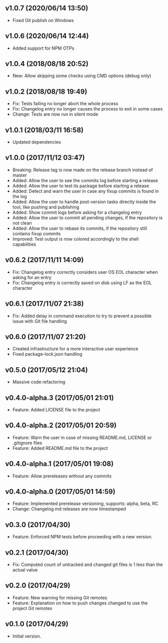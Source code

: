
## v1.0.7 (2020/06/14 13:50)
- Fixed Git publish on Windows

## v1.0.6 (2020/06/14 12:44)
- Added support for NPM OTPs

## v1.0.4 (2018/08/18 20:52)
- New: Allow skipping some checks using CMD options (debug only)

## v1.0.2 (2018/08/18 19:49)
- Fix: Tests failing no longer abort the whole process
- Fix: Changelog entry no longer causes the process to exit in some cases
- Change: Tests are now run in silent mode

## v1.0.1 (2018/03/11 16:58)
- Updated dependencies

## v1.0.0 (2017/11/12 03:47)
- Breaking: Release tag is now made on the release branch instead of master
- Added: Allow the user to see the commits log before starting a release
- Added: Allow the user to test its package before starting a release
- Added: Detect and warn the user in case any fixup commits is found in the log
- Added: Allow the user to handle post-version tasks directly inside the tool, like pushing and publishing
- Added: Show commit logs before asking for a changelog entry
- Added: Allow the user to commit all pending changes, if the repository is not clean
- Added: Allow the user to rebase its commits, if the repository still contains fixup commits
- Improved: Test output is now colored accordingly to the shell capabilities

## v0.6.2 (2017/11/11 14:09)
- Fix: Changelog entry correctly considers user OS EOL character when asking for an entry
- Fix: Changelog entry is correctly saved on disk using LF as the EOL character

## v0.6.1 (2017/11/07 21:38)
- Fix: Added delay in command execution to try to prevent a possible issue with Git file handling

## v0.6.0 (2017/11/07 21:20)
- Created infrastructure for a more interactive user experience
- Fixed package-lock.json handling

## v0.5.0 (2017/05/12 21:04)
- Massive code refactoring

## v0.4.0-alpha.3 (2017/05/01 21:01)
- Feature: Added LICENSE file to the project

## v0.4.0-alpha.2 (2017/05/01 20:59)
- Feature: Warn the user in case of missing README.md, LICENSE or .gitignore files 
- Feature: Added README.md file to the project

## v0.4.0-alpha.1 (2017/05/01 19:08)
- Feature: Allow prereleases without any commits

## v0.4.0-alpha.0 (2017/05/01 14:59)
- Feature: Implemented prerelease versioning, supports: alpha, beta, RC
- Change: Changelog.md releases are now timestamped

## v0.3.0 (2017/04/30)
- Feature: Enforced NPM tests before proceeding with a new version.

## v0.2.1 (2017/04/30)
- Fix: Computed count of untracked and changed git files is 1 less than the actual value

## v0.2.0 (2017/04/29)
- Feature: New warning for missing Git remotes
- Feature: Explanation on how to push changes changed to use the project Git remotes

## v0.1.0 (2017/04/29)
- Initial version.
